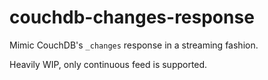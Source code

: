# couchdb-changes-response
Mimic CouchDB's `_changes` response in a streaming fashion.

Heavily WIP, only continuous feed is supported.
